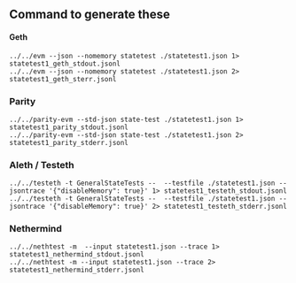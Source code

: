 ## Command to generate these

#### Geth 

	../../evm --json --nomemory statetest ./statetest1.json 1> statetest1_geth_stdout.jsonl
	../../evm --json --nomemory statetest ./statetest1.json 2> statetest1_geth_sterr.jsonl


### Parity


	../../parity-evm --std-json state-test ./statetest1.json 1> statetest1_parity_stdout.jsonl
	../../parity-evm --std-json state-test ./statetest1.json 2> statetest1_parity_stderr.jsonl

### Aleth / Testeth


	../../testeth -t GeneralStateTests --  --testfile ./statetest1.json --jsontrace '{"disableMemory": true}' 1> statetest1_testeth_stdout.jsonl
	../../testeth -t GeneralStateTests --  --testfile ./statetest1.json --jsontrace '{"disableMemory": true}' 2> statetest1_testeth_stderr.jsonl


### Nethermind

	../../nethtest -m  --input statetest1.json --trace 1> statetest1_nethermind_stdout.jsonl
	../../nethtest -m --input statetest1.json --trace 2> statetest1_nethermind_stderr.jsonl

